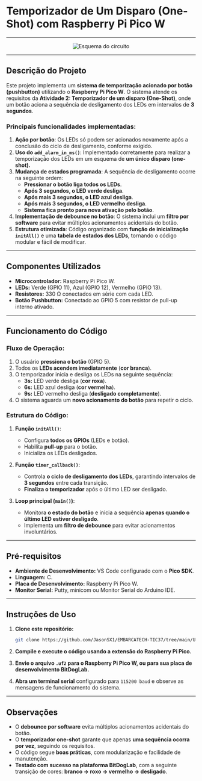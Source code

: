 # Temporizador de Um Disparo (One-Shot) com Raspberry Pi Pico W

---

<div align="center">
  <img src="https://github.com/user-attachments/assets/f6c87836-4074-43b0-aa58-f57f9102fee0" alt="Esquema do circuito">
</div>

---

## Descrição do Projeto

Este projeto implementa um **sistema de temporização acionado por botão (pushbutton)** utilizando o **Raspberry Pi Pico W**. O sistema atende os requisitos da **Atividade 2: Temporizador de um disparo (One-Shot)**, onde um botão aciona a sequência de desligamento dos LEDs em intervalos de **3 segundos**.

### **Principais funcionalidades implementadas:**

1. **Ação por botão**: Os LEDs só podem ser acionados novamente após a conclusão do ciclo de desligamento, conforme exigido.
2. **Uso do `add_alarm_in_ms()`**: Implementado corretamente para realizar a temporização dos LEDs em um esquema de **um único disparo (one-shot).**
3. **Mudança de estados programada**: A sequência de desligamento ocorre na seguinte ordem:
   - **Pressionar o botão liga todos os LEDs**.
   - **Após 3 segundos, o LED verde desliga**.
   - **Após mais 3 segundos, o LED azul desliga**.
   - **Após mais 3 segundos, o LED vermelho desliga**.
   - **Sistema fica pronto para nova ativação pelo botão**.
4. **Implementação de debounce no botão**: O sistema inclui um **filtro por software** para evitar múltiplos acionamentos acidentais do botão.
5. **Estrutura otimizada**: Código organizado com **função de inicialização `initAll()`** e uma **tabela de estados dos LEDs**, tornando o código modular e fácil de modificar.

---

## Componentes Utilizados

- **Microcontrolador:** Raspberry Pi Pico W.
- **LEDs:** Verde (GPIO 11), Azul (GPIO 12), Vermelho (GPIO 13).
- **Resistores:** 330 Ω conectados em série com cada LED.
- **Botão Pushbutton:** Conectado ao GPIO 5 com resistor de pull-up interno ativado.

---

## Funcionamento do Código

### **Fluxo de Operação:**
1. O usuário **pressiona o botão** (GPIO 5).
2. Todos os **LEDs acendem imediatamente** (**cor branca**).
3. O temporizador inicia e desliga os LEDs na seguinte sequência:
   - **3s:** LED verde desliga (**cor roxa**).
   - **6s:** LED azul desliga (**cor vermelha**).
   - **9s:** LED vermelho desliga (**desligado completamente**).
4. O sistema aguarda um **novo acionamento do botão** para repetir o ciclo.

### **Estrutura do Código:**

1. **Função `initAll()`**:
   - Configura **todos os GPIOs** (LEDs e botão).
   - Habilita **pull-up** para o botão.
   - Inicializa os LEDs desligados.

2. **Função `timer_callback()`**:
   - Controla **o ciclo de desligamento dos LEDs**, garantindo intervalos de **3 segundos** entre cada transição.
   - **Finaliza o temporizador** após o último LED ser desligado.

3. **Loop principal (`main()`)**:
   - Monitora **o estado do botão** e inicia a sequência **apenas quando o último LED estiver desligado**.
   - Implementa um **filtro de debounce** para evitar acionamentos involuntários.

---

## Pré-requisitos

- **Ambiente de Desenvolvimento:** VS Code configurado com o **Pico SDK**.
- **Linguagem:** C.
- **Placa de Desenvolvimento:** Raspberry Pi Pico W.
- **Monitor Serial:** Putty, minicom ou Monitor Serial do Arduino IDE.

---

## Instruções de Uso

1. **Clone este repositório:**
   ```bash
   git clone https://github.com/JasonSX1/EMBARCATECH-TIC37/tree/main/U4-T5-ClockTemp-Ativ2
   ```

2. **Compile e execute o código usando a extensão do Raspberry Pi Pico.**

3. **Envie o arquivo `.uf2` para o Raspberry Pi Pico W, ou para sua placa de desenvolvimento BitDogLab.**

4. **Abra um terminal serial** configurado para `115200 baud` e observe as mensagens de funcionamento do sistema.

---

## Observações

- O **debounce por software** evita múltiplos acionamentos acidentais do botão.
- O **temporizador one-shot** garante que apenas **uma sequência ocorra por vez**, seguindo os requisitos.
- O código segue **boas práticas**, com modularização e facilidade de manutenção.
- **Testado com sucesso na plataforma BitDogLab**, com a seguinte transição de cores: **branco → roxo → vermelho → desligado**.